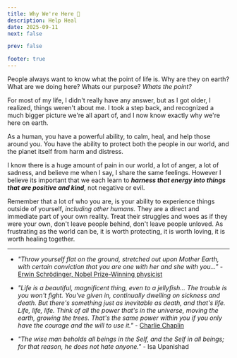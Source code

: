 ```yaml
---
title: Why We're Here 🤍
description: Help Heal
date: 2025-09-11
next: false

prev: false

footer: true
---
```


<Post authors="nbats" />

People always want to know what the point of life is. Why are they on earth? What are we doing here? Whats our purpose? *Whats the point?* 

For most of my life, I didn't really have any answer, but as I got older, I realized, things weren't about me. I took a step back, and recognized a much bigger picture we're all apart of, and I now know exactly why we're here on earth. 

As a human, you have a powerful ability, to calm, heal, and help those around you. You have the ability to protect both the people in our world, and the planet itself from harm and distress.  

I know there is a huge amount of pain in our world, a lot of anger, a lot of sadness, and believe me when I say, I share the same feelings. However I believe its important that we each learn to ***harness that energy into things that are positive and kind***, not negative or evil. 

Remember that a lot of who you are, is your ability to experience things outside of yourself, *including other humans.* They are a direct and immediate part of your own reality. Treat their struggles and woes as if they were your own, don't leave people behind, don't leave people unloved. As frustrating as the world can be, it is worth protecting, it is worth loving, it is worth healing together.

***

* *"Throw yourself flat on the ground, stretched out upon Mother Earth, with certain conviction that you are one with her and she with you..."* - [Erwin Schrödinger, Nobel Prize-Winning physicist](https://en.wikiquote.org/wiki/Erwin_Schr%C3%B6dinger)

* *"Life is a beautiful, magnificent thing, even to a jellyfish... The trouble is you won't fight. You've given in, continually dwelling on sickness and death. But there's something just as inevitable as death, and that's life. Life, life, life. Think of all the power that's in the universe, moving the earth, growing the trees. That's the same power within you if you only have the courage and the will to use it."* - [Charlie Chaplin](https://youtu.be/LEX0v-jOLHA)

* *"The wise man beholds all beings in the Self, and the Self in all beings; for that reason, he does not hate anyone."* - Isa Upanishad
